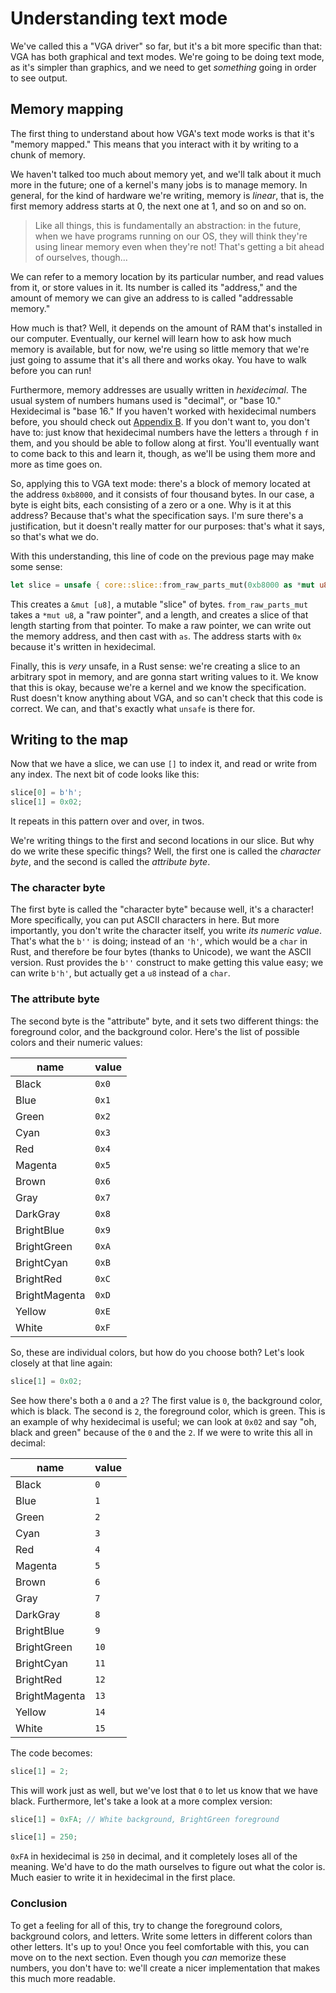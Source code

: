 # Understanding text mode

We've called this a "VGA driver" so far, but it's a bit more specific than
that: VGA has both graphical and text modes. We're going to be doing text mode,
as it's simpler than graphics, and we need to get *something* going in order to
see output.

## Memory mapping

The first thing to understand about how VGA's text mode works is that it's
"memory mapped." This means that you interact with it by writing to a chunk
of memory.

We haven't talked too much about memory yet, and we'll talk about it much
more in the future; one of a kernel's many jobs is to manage memory. In
general, for the kind of hardware we're writing, memory is *linear*, that is,
the first memory address starts at 0, the next one at 1, and so on and so on.

> Like all things, this is fundamentally an abstraction: in the future, when
> we have programs running on our OS, they will think they're using linear
> memory even when they're not! That's getting a bit ahead of ourselves, though...

We can refer to a memory location by its particular number, and read values
from it, or store values in it. Its number is called its "address," and the
amount of memory we can give an address to is called "addressable memory."

How much is that? Well, it depends on the amount of RAM that's installed in
our computer. Eventually, our kernel will learn how to ask how much memory is
available, but for now, we're using so little memory that we're just going to
assume that it's all there and works okay. You have to walk before you can run!

Furthermore, memory addresses are usually written in *hexidecimal*. The usual
system of numbers humans used is "decimal", or "base 10." Hexidecimal is
"base 16." If you haven't worked with hexidecimal numbers before, you should
check out [Appendix B](../appendix/hexidecimal-numbers.md). If you don't want
to, you don't have to: just know that hexidecimal numbers have the letters
`a` through `f` in them, and you should be able to follow along at first.
You'll eventually want to come back to this and learn it, though, as we'll be
using them more and more as time goes on.

So, applying this to VGA text mode: there's a block of memory located at the
address `0xb8000`, and it consists of four thousand bytes. In our case, a
byte is eight bits, each consisting of a zero or a one. Why is it at this
address? Because that's what the specification says. I'm sure there's a
justification, but it doesn't really matter for our purposes: that's what it
says, so that's what we do.

With this understanding, this line of code on the previous page may make some sense:

```rust
let slice = unsafe { core::slice::from_raw_parts_mut(0xb8000 as *mut u8, 4000) };
```

This creates a `&mut [u8]`, a mutable "slice" of bytes. `from_raw_parts_mut`
takes a `*mut u8`, a "raw pointer", and a length, and creates a slice of that
length starting from that pointer. To make a raw pointer, we can write out
the memory address, and then cast with `as`. The address starts with `0x`
because it's written in hexidecimal.

Finally, this is *very* unsafe, in a Rust sense: we're creating a slice to an
arbitrary spot in memory, and are gonna start writing values to it. We know
that this is okay, because we're a kernel and we know the specification. Rust
doesn't know anything about VGA, and so can't check that this code is
correct. We can, and that's exactly what `unsafe` is there for.

## Writing to the map

Now that we have a slice, we can use `[]` to index it, and read or write from
any index. The next bit of code looks like this:

```rust
slice[0] = b'h';
slice[1] = 0x02;
```

It repeats in this pattern over and over, in twos.

We're writing things to the first and second locations in our slice. But why do
we write these specific things? Well, the first one is called the *character byte*,
and the second is called the *attribute byte*.

### The character byte

The first byte is called the "character byte" because well, it's a character!
More specifically, you can put ASCII characters in here. But more
importantly, you don't write the character itself, you write *its numeric
value*. That's what the `b''` is doing; instead of an `'h'`, which would be a
`char` in Rust, and therefore be four bytes (thanks to Unicode), we want the
ASCII version. Rust provides the `b''` construct to make getting this value
easy; we can write `b'h'`, but actually get a `u8` instead of a `char`.

### The attribute byte

The second byte is the "attribute" byte, and it sets two different things:
the foreground color, and the background color. Here's the list of possible
colors and their numeric values:

| name | value |
|------|-------|
| Black | `0x0` |
| Blue | `0x1` |
| Green | `0x2` |
| Cyan | `0x3` |
| Red | `0x4` |
| Magenta | `0x5` |
| Brown | `0x6` |
| Gray | `0x7` |
| DarkGray | `0x8` |
| BrightBlue | `0x9` |
| BrightGreen | `0xA` |
| BrightCyan | `0xB` |
| BrightRed | `0xC` |
| BrightMagenta | `0xD` |
| Yellow | `0xE` |
| White | `0xF` |

So, these are individual colors, but how do you choose both? Let's look closely
at that line again:

```rust
slice[1] = 0x02;
```

See how there's both a `0` and a `2`? The first value is `0`, the background
color, which is black. The second is `2`, the foreground color, which is
green. This is an example of why hexidecimal is useful; we can look at `0x02`
and say "oh, black and green" because of the `0` and the `2`. If we were to
write this all in decimal:

| name | value |
|------|-------|
| Black | `0` |
| Blue | `1` |
| Green | `2` |
| Cyan | `3` |
| Red | `4` |
| Magenta | `5` |
| Brown | `6` |
| Gray | `7` |
| DarkGray | `8` |
| BrightBlue | `9` |
| BrightGreen | `10` |
| BrightCyan | `11` |
| BrightRed | `12` |
| BrightMagenta | `13` |
| Yellow | `14` |
| White | `15` |

The code becomes:

```rust
slice[1] = 2;
```

This will work just as well, but we've lost that `0` to let us know that we
have black. Furthermore, let's take a look at a more complex version:

```rust
slice[1] = 0xFA; // White background, BrightGreen foreground

slice[1] = 250;
```

`0xFA` in hexidecimal is `250` in decimal, and it completely loses all of the
meaning. We'd have to do the math ourselves to figure out what the color is.
Much easier to write it in hexidecimal in the first place.

### Conclusion

To get a feeling for all of this, try to change the foreground colors,
background colors, and letters. Write some letters in different colors than
other letters. It's up to you! Once you feel comfortable with this, you can
move on to the next section. Even though you *can* memorize these numbers,
you don't have to: we'll create a nicer implementation that makes this much
more readable.
